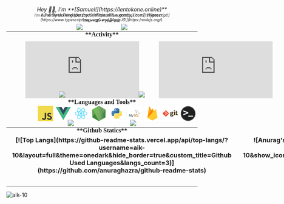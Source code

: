 <p align="center">
  <i>Hey 👋🏽, I'm **[Samuel!](https://lentokone.online)**</i>
  <h6 style="margin-top: -14px; font-size: 10px;" align="center">A Full Stack Developer from **Finland**, currently, I'm a️ Freelancer.</h6>
  <h6 style="margin-top: -34px; font-size: 10px;" align="center">I'm currently learning [GatsbyJS!](https://www.gatsbyjs.com), [Typescript!](https://www.typescriptlang.org/) and [NodeJS!](https:/nodejs.org/).</h6>
  <h6 style="margin-top: -34px; font-size: 10px;" align="center">I'm **18** year old.</h6>
</p>

------------

<h3 align="center" style="margin-top: -42px;">
  <img style="max-width: 30px; margin: 7px; margin-bottom: 17px;" src="https://img.icons8.com/code"/><span style="font-family: 'Lucida Console';">**Activity**</span><img style="max-width: 30px; margin: 7px; margin-bottom: 17px;" src="https://img.icons8.com/code"/>
</h3>
<div style="display: flex; margin-top: -32px;">
  <figure style="width: 50%; padding: 10px; border-radius: 25px;"><embed src="https://wakatime.com/share/@Lentokone/74fabe8a-3b0a-4e43-9118-3b9b6374d8b4.svg"></embed></figure>
  <figure style="width: 50%; padding: 10px; border-radius: 25px;"><embed src="https://wakatime.com/share/@Lentokone/1b1f7e30-ffda-4f87-ae5c-26398ef98f57.svg"></embed></figure>
</div>

<h3 align="center" style="margin-top: -52px;">
  <img style="max-width: 30px; margin: 7px; margin-bottom: 17px;" src="https://img.icons8.com/language"/><span style="font-family: 'Lucida Console';">**Languages and Tools**</span><img style="max-width: 30px; margin: 7px; margin-bottom: 17px;" src="https://img.icons8.com/language"/>

  <p align="center" style="display: flex;margin: auto;width: 70%;">
    <img style="margin-left: 7px;" height="40" src="https://raw.githubusercontent.com/github/explore/80688e429a7d4ef2fca1e82350fe8e3517d3494d/topics/javascript/javascript.png">
    <img style="margin-left: 7px;" height="40" src="https://raw.githubusercontent.com/github/explore/80688e429a7d4ef2fca1e82350fe8e3517d3494d/topics/vue/vue.png">
    <img style="margin-left: 7px;" height="40" src="https://raw.githubusercontent.com/github/explore/80688e429a7d4ef2fca1e82350fe8e3517d3494d/topics/react/react.png">
    <img style="margin-left: 7px;" height="40" src="https://raw.githubusercontent.com/github/explore/80688e429a7d4ef2fca1e82350fe8e3517d3494d/topics/nodejs/nodejs.png">
    <img style="margin-left: 7px;" height="40" src="https://raw.githubusercontent.com/github/explore/80688e429a7d4ef2fca1e82350fe8e3517d3494d/topics/python/python.png">
    <img style="margin-left: 7px;" height="40" src="https://raw.githubusercontent.com/github/explore/80688e429a7d4ef2fca1e82350fe8e3517d3494d/topics/mysql/mysql.png">
    <img style="margin-left: 7px;" height="40" src="https://raw.githubusercontent.com/github/explore/80688e429a7d4ef2fca1e82350fe8e3517d3494d/topics/firebase/firebase.png">
    <img style="margin-left: 7px;" height="40" src="https://raw.githubusercontent.com/github/explore/80688e429a7d4ef2fca1e82350fe8e3517d3494d/topics/git/git.png">
    <img style="margin-left: 7px;" height="40" src="https://raw.githubusercontent.com/github/explore/80688e429a7d4ef2fca1e82350fe8e3517d3494d/topics/terminal/terminal.png">
  </p>
</h3>

------------

<h3 align="center" style="margin-top: -42px;">
  <img style="max-width: 30px; margin: 7px; margin-bottom: 17px;" src="https://img.icons8.com/github"/><span style="font-family: 'Lucida Console';">**Github Statics**</span><img style="max-width: 30px; margin: 7px; margin-bottom: 17px;" src="https://img.icons8.com/github"/>
  <div style="display: flex; margin-top: -10px;">
   <div style="margin:15px;">[![Top Langs](https://github-readme-stats.vercel.app/api/top-langs/?username=aik-10&layout=full&theme=onedark&hide_border=true&custom_title=Github Used Languages&langs_count=3)](https://github.com/anuraghazra/github-readme-stats)</div>
   <div style="margin:15px;">![Anurag's github stats](https://github-readme-stats.vercel.app/api?username=aik-10&show_icons=true&theme=onedark&hide_border=true&custom_title=Aik-10 Ultimate Stats)</div>
  </div>
</h3>

------------

<p align="left"><img src="https://komarev.com/ghpvc/?username=AIK-10" alt="aik-10" /></p>
